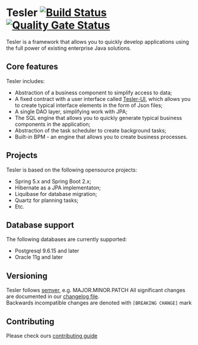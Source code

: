 Tesler  [![Build Status](https://github.com/tesler-platform/tesler/actions/workflows/build.yml/badge.svg)](https://travis-ci.org/tesler-platform/tesler) [![Quality Gate Status](https://sonarcloud.io/api/project_badges/measure?project=tesler-platform_tesler&metric=alert_status)](https://sonarcloud.io/dashboard?id=tesler-platform_tesler) 
=========

Tesler is a framework that allows you to quickly develop applications using the full power of existing enterprise Java solutions. 

## Core features

Tesler includes:

- Abstraction of a business component to simplify access to data;
- A fixed contract with a user interface called [Tesler-UI](https://github.com/tesler-platform/tesler-ui), which allows you to create typical interface elements in the form of Json files;
- A single DAO layer, simplifying work with JPA;
- The SQL engine that allows you to quickly generate typical business components in the application;
- Abstraction of the task scheduler to create background tasks;
- Built-in BPM - an engine that allows you to create business processes.

## Projects

Tesler is based on the following opensource projects:

- Spring 5.x and Spring Boot 2.x;
- Hibernate as a JPA implementaton;
- Liquibase for database migration;
- Quartz for planning tasks;
- Etc.

## Database support

The following databases are currently supported:

- Postgresql 9.6.15 and later
- Oracle 11g and later

## Versioning

Tesler follows [semver](https://semver.org/), e.g. MAJOR.MINOR.PATCH
All significant changes are documented in our [changelog file](./CHANGELOG.md).  
Backwards incompatible changes are denoted with `[BREAKING CHANGE]` mark

## Contributing

Please check ours [contributing guide](./CONTRIBUTING.md)
